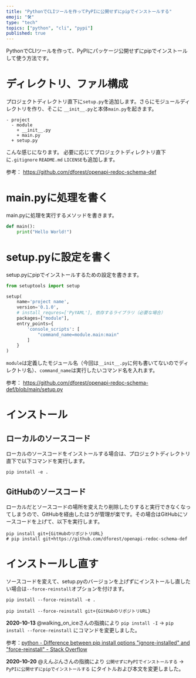 ```yaml
---
title: "PythonでCLIツールを作ってPyPIに公開せずにpipでインストールする"
emoji: "🛠️"
type: "tech"
topics: ["python", "cli", "pypi"]
published: true
---
```


PythonでCLIツールを作って、PyPIにパッケージ公開せずにpipでインストールして使う方法です。

# ディレクトリ、ファル構成

プロジェクトディレクトリ直下に`setup.py`を追加します。さらにモジュールディレクトリを作り、そこに `__init__.py`と本体`main.py`を起きます。

```
- project
  - module
    + __init__.py
    + main.py
  + setup.py
```

こんな感じになります。
必要に応じてプロジェクトディレクトリ直下に`.gitignore` `README.md` `LICENSE`も追加します。

参考： https://github.com/dforest/openapi-redoc-schema-def

# main.pyに処理を書く

main.pyに処理を実行するメソッドを書きます。

```py
def main():
    print("Hello World!")
```

# setup.pyに設定を書く

setup.pyにpipでインストールするための設定を書きます。

```py
from setuptools import setup

setup(
    name='project name',
    version='0.1.0',
    # install_requres=['PyYAML'], 依存するライブラリ（必要な場合）
    packages=["module"],
    entry_points={
        'console_scripts': [
            "command_name=module.main:main"
        ]
    }
)
```

`module`は定義したモジュール名（今回は`__init__.py`に何も書いてないのでディレクトリ名）、`command_name`は実行したいコマンド名を入れます。

参考： https://github.com/dforest/openapi-redoc-schema-def/blob/main/setup.py

# インストール

## ローカルのソースコード

ローカルのソースコードをインストールする場合は、プロジェクトディレクトリ直下で以下コマンドを実行します。

```
pip install -e .
```

## GitHubのソースコード

ローカルだとソースコードの場所を変えたり削除したりすると実行できなくなってしまうので、GitHubを経由したほうが管理が楽です。その場合はGitHubにソースコードを上げて、以下を実行します。

```
pip install git+{GitHubのリポジトリURL}
# pip install git+https://github.com/dforest/openapi-redoc-schema-def
```

# インストールし直す

ソースコードを変えて、setup.pyのバージョンを上げずにインストールし直したい場合は`--force-reinstall`オプションを付けます。


```
pip install --force-reinstall -e .

pip install --force-reinstall git+{GitHubのリポジトリURL}
```

**2020-10-13** @walking_on_iceさんの指摘により `pip install -I` -> `pip install --force-reinstall` にコマンドを変更しました。

参考：[python - Difference between pip install options "ignore-installed" and "force-reinstall" - Stack Overflow](https://stackoverflow.com/questions/51913361/difference-between-pip-install-options-ignore-installed-and-force-reinstall)

**2020-10-20** @えんぶんさんの指摘により `公開せずにPyPIでインストールする` -> `PyPIに公開せずにpipでインストールする` にタイトルおよび本文を変更しました。